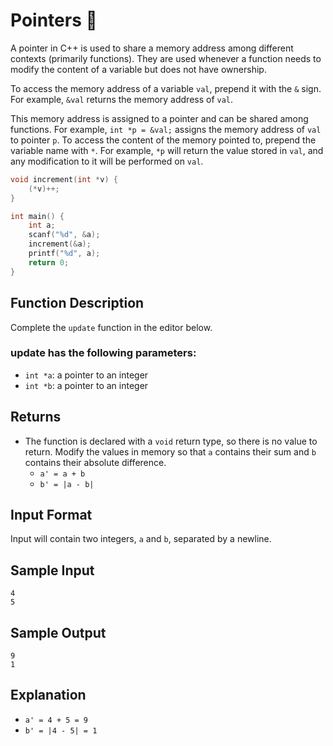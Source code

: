 # Pointers 🎯

A pointer in C++ is used to share a memory address among different contexts (primarily functions). They are used whenever a function needs to modify the content of a variable but does not have ownership.

To access the memory address of a variable `val`, prepend it with the `&` sign. For example, `&val` returns the memory address of `val`.

This memory address is assigned to a pointer and can be shared among functions. For example, `int *p = &val;` assigns the memory address of `val` to pointer `p`. To access the content of the memory pointed to, prepend the variable name with `*`. For example, `*p` will return the value stored in `val`, and any modification to it will be performed on `val`.

```cpp
void increment(int *v) {
    (*v)++;
}

int main() {
    int a;
    scanf("%d", &a);
    increment(&a);
    printf("%d", a);
    return 0;
}
```

## Function Description

Complete the `update` function in the editor below.

### update has the following parameters:

- `int *a`: a pointer to an integer
- `int *b`: a pointer to an integer

## Returns

- The function is declared with a `void` return type, so there is no value to return. Modify the values in memory so that `a` contains their sum and `b` contains their absolute difference.
  - `a' = a + b`
  - `b' = |a - b|`

## Input Format

Input will contain two integers, `a` and `b`, separated by a newline.

## Sample Input

```
4
5
```

## Sample Output

```
9
1
```

## Explanation

- `a' = 4 + 5 = 9`
- `b' = |4 - 5| = 1`
